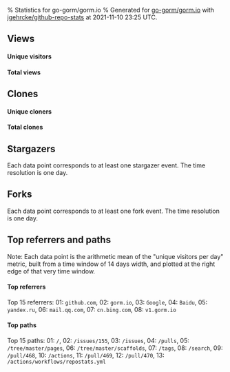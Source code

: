 % Statistics for go-gorm/gorm.io
% Generated for [go-gorm/gorm.io](https://github.com/go-gorm/gorm.io) with [jgehrcke/github-repo-stats](https://github.com/jgehrcke/github-repo-stats) at 2021-11-10 23:25 UTC.


## Views

#### Unique visitors
<div id="chart_views_unique" class="full-width-chart"></div>

#### Total views
<div id="chart_views_total" class="full-width-chart"></div>

<div class="pagebreak-for-print"> </div>


## Clones

#### Unique cloners
<div id="chart_clones_unique" class="full-width-chart"></div>

#### Total clones
<div id="chart_clones_total" class="full-width-chart"></div>



<div class="pagebreak-for-print"> </div>



## Stargazers

Each data point corresponds to at least one stargazer event.
The time resolution is one day.

<div id="chart_stargazers" class="full-width-chart"></div>




## Forks

Each data point corresponds to at least one fork event.
The time resolution is one day.

<div id="chart_forks" class="full-width-chart"></div>




<div class="pagebreak-for-print"> </div>



## Top referrers and paths


Note: Each data point is the arithmetic mean of the "unique
visitors per day" metric, built from a time window of 14 days width, and
plotted at the right edge of that very time window.




#### Top referrers


<div id="chart_referrers_top_n_alltime" class="full-width-chart"></div>

Top 15 referrers: 01: `github.com`, 02: `gorm.io`, 03: `Google`, 04: `Baidu`, 05: `yandex.ru`, 06: `mail.qq.com`, 07: `cn.bing.com`, 08: `v1.gorm.io`





#### Top paths


<div id="chart_paths_top_n_alltime" class="full-width-chart"></div>

Top 15 paths: 01: `/`, 02: `/issues/155`, 03: `/issues`, 04: `/pulls`, 05: `/tree/master/pages`, 06: `/tree/master/scaffolds`, 07: `/tags`, 08: `/search`, 09: `/pull/468`, 10: `/actions`, 11: `/pull/469`, 12: `/pull/470`, 13: `/actions/workflows/repostats.yml`


<script type="text/javascript">
    vegaEmbed('#chart_views_unique', {"$schema": "https://vega.github.io/schema/vega-lite/v4.8.1.json", "config": {"arc": {"fill": "#1b1e23"}, "area": {"fill": "#1b1e23"}, "axisBottom": {"domainColor": "#a9b4c4", "gridColor": "#a9b4c4", "labelColor": "#1b1e23", "labelFont": "relative-mono-11-pitch-pro, Menlo, monospace", "tickColor": "#a9b4c4", "titleColor": "#1b1e23", "titleFont": "relative-mono-11-pitch-pro, Menlo, monospace"}, "axisLeft": {"domainColor": "#a9b4c4", "gridColor": "#a9b4c4", "labelColor": "#1b1e23", "labelFont": "relative-mono-11-pitch-pro, Menlo, monospace", "tickColor": "#a9b4c4", "titleColor": "#1b1e23", "titleFont": "relative-mono-11-pitch-pro, Menlo, monospace"}, "axisX": {"grid": false}, "axisY": {"grid": false, "labelBound": true}, "background": "#FFFFFF", "group": {"fill": "#FFFFFF"}, "header": {"fontWeight": 400, "labelFont": "relative-mono-11-pitch-pro, Menlo, monospace", "titleFont": "relative-mono-11-pitch-pro, Menlo, monospace"}, "legend": {"labelFont": "relative-mono-11-pitch-pro, Menlo, monospace", "symbolSize": 200, "symbolType": "circle", "titleFont": "relative-mono-11-pitch-pro, Menlo, monospace"}, "line": {"color": "#1b1e23", "stroke": "#1b1e23"}, "path": {"stroke": "#1b1e23"}, "point": {"color": "#1b1e23", "cursor": "pointer", "filled": true, "size": 100}, "range": {"category": ["#85a2f7", "#ea9755", "#7eb36a", "#f07071", "#bc85d9", "#e587b6", "#a9b4c4", "#d4c05e", "#64b9c4"]}, "style": {"bar": {"fill": "#1b1e23"}, "text": {"font": "relative-mono-11-pitch-pro, Menlo, monospace", "fontWeight": 400}}, "symbol": {"shape": "circle"}, "title": {"anchor": "start", "font": "relative-mono-11-pitch-pro, Menlo, monospace", "fontWeight": 400}, "trail": {"color": "#1b1e23", "stroke": "#1b1e23"}, "view": {"stroke": null}}, "data": {"name": "data-1c8eb39a14cb943b34616f414ac41fa0"}, "datasets": {"data-1c8eb39a14cb943b34616f414ac41fa0": [{"time": "2021-10-26T00:00:00+00:00", "views_total": 91, "views_unique": 21}, {"time": "2021-10-27T00:00:00+00:00", "views_total": 109, "views_unique": 31}, {"time": "2021-10-28T00:00:00+00:00", "views_total": 84, "views_unique": 60}, {"time": "2021-10-29T00:00:00+00:00", "views_total": 62, "views_unique": 31}, {"time": "2021-10-30T00:00:00+00:00", "views_total": 40, "views_unique": 17}, {"time": "2021-10-31T00:00:00+00:00", "views_total": 21, "views_unique": 12}, {"time": "2021-11-01T00:00:00+00:00", "views_total": 126, "views_unique": 23}, {"time": "2021-11-02T00:00:00+00:00", "views_total": 107, "views_unique": 31}, {"time": "2021-11-03T00:00:00+00:00", "views_total": 146, "views_unique": 38}, {"time": "2021-11-04T00:00:00+00:00", "views_total": 50, "views_unique": 30}, {"time": "2021-11-05T00:00:00+00:00", "views_total": 85, "views_unique": 32}, {"time": "2021-11-06T00:00:00+00:00", "views_total": 23, "views_unique": 15}, {"time": "2021-11-07T00:00:00+00:00", "views_total": 10, "views_unique": 9}, {"time": "2021-11-08T00:00:00+00:00", "views_total": 39, "views_unique": 26}, {"time": "2021-11-09T00:00:00+00:00", "views_total": 175, "views_unique": 31}, {"time": "2021-11-10T00:00:00+00:00", "views_total": 87, "views_unique": 24}]}, "encoding": {"x": {"field": "time", "timeUnit": "yearmonthdate", "title": "date", "type": "temporal"}, "y": {"field": "views_unique", "scale": {"domain": [0, 66.0], "zero": true}, "title": "unique views per day", "type": "quantitative"}}, "height": 200, "mark": {"point": true, "type": "line"}, "padding": 10, "width": "container"}, {"actions": false, "renderer": "svg"}).catch(console.error);
vegaEmbed('#chart_views_total', {"$schema": "https://vega.github.io/schema/vega-lite/v4.8.1.json", "config": {"arc": {"fill": "#1b1e23"}, "area": {"fill": "#1b1e23"}, "axisBottom": {"domainColor": "#a9b4c4", "gridColor": "#a9b4c4", "labelColor": "#1b1e23", "labelFont": "relative-mono-11-pitch-pro, Menlo, monospace", "tickColor": "#a9b4c4", "titleColor": "#1b1e23", "titleFont": "relative-mono-11-pitch-pro, Menlo, monospace"}, "axisLeft": {"domainColor": "#a9b4c4", "gridColor": "#a9b4c4", "labelColor": "#1b1e23", "labelFont": "relative-mono-11-pitch-pro, Menlo, monospace", "tickColor": "#a9b4c4", "titleColor": "#1b1e23", "titleFont": "relative-mono-11-pitch-pro, Menlo, monospace"}, "axisX": {"grid": false}, "axisY": {"grid": false, "labelBound": true}, "background": "#FFFFFF", "group": {"fill": "#FFFFFF"}, "header": {"fontWeight": 400, "labelFont": "relative-mono-11-pitch-pro, Menlo, monospace", "titleFont": "relative-mono-11-pitch-pro, Menlo, monospace"}, "legend": {"labelFont": "relative-mono-11-pitch-pro, Menlo, monospace", "symbolSize": 200, "symbolType": "circle", "titleFont": "relative-mono-11-pitch-pro, Menlo, monospace"}, "line": {"color": "#1b1e23", "stroke": "#1b1e23"}, "path": {"stroke": "#1b1e23"}, "point": {"color": "#1b1e23", "cursor": "pointer", "filled": true, "size": 100}, "range": {"category": ["#85a2f7", "#ea9755", "#7eb36a", "#f07071", "#bc85d9", "#e587b6", "#a9b4c4", "#d4c05e", "#64b9c4"]}, "style": {"bar": {"fill": "#1b1e23"}, "text": {"font": "relative-mono-11-pitch-pro, Menlo, monospace", "fontWeight": 400}}, "symbol": {"shape": "circle"}, "title": {"anchor": "start", "font": "relative-mono-11-pitch-pro, Menlo, monospace", "fontWeight": 400}, "trail": {"color": "#1b1e23", "stroke": "#1b1e23"}, "view": {"stroke": null}}, "data": {"name": "data-1c8eb39a14cb943b34616f414ac41fa0"}, "datasets": {"data-1c8eb39a14cb943b34616f414ac41fa0": [{"time": "2021-10-26T00:00:00+00:00", "views_total": 91, "views_unique": 21}, {"time": "2021-10-27T00:00:00+00:00", "views_total": 109, "views_unique": 31}, {"time": "2021-10-28T00:00:00+00:00", "views_total": 84, "views_unique": 60}, {"time": "2021-10-29T00:00:00+00:00", "views_total": 62, "views_unique": 31}, {"time": "2021-10-30T00:00:00+00:00", "views_total": 40, "views_unique": 17}, {"time": "2021-10-31T00:00:00+00:00", "views_total": 21, "views_unique": 12}, {"time": "2021-11-01T00:00:00+00:00", "views_total": 126, "views_unique": 23}, {"time": "2021-11-02T00:00:00+00:00", "views_total": 107, "views_unique": 31}, {"time": "2021-11-03T00:00:00+00:00", "views_total": 146, "views_unique": 38}, {"time": "2021-11-04T00:00:00+00:00", "views_total": 50, "views_unique": 30}, {"time": "2021-11-05T00:00:00+00:00", "views_total": 85, "views_unique": 32}, {"time": "2021-11-06T00:00:00+00:00", "views_total": 23, "views_unique": 15}, {"time": "2021-11-07T00:00:00+00:00", "views_total": 10, "views_unique": 9}, {"time": "2021-11-08T00:00:00+00:00", "views_total": 39, "views_unique": 26}, {"time": "2021-11-09T00:00:00+00:00", "views_total": 175, "views_unique": 31}, {"time": "2021-11-10T00:00:00+00:00", "views_total": 87, "views_unique": 24}]}, "encoding": {"x": {"field": "time", "timeUnit": "yearmonthdate", "title": "date", "type": "temporal"}, "y": {"field": "views_total", "scale": {"domain": [0, 192.50000000000003], "zero": true}, "title": "total views per day", "type": "quantitative"}}, "height": 200, "mark": {"point": true, "type": "line"}, "padding": 10, "width": "container"}, {"actions": false, "renderer": "svg"}).catch(console.error);
vegaEmbed('#chart_clones_unique', {"$schema": "https://vega.github.io/schema/vega-lite/v4.8.1.json", "config": {"arc": {"fill": "#1b1e23"}, "area": {"fill": "#1b1e23"}, "axisBottom": {"domainColor": "#a9b4c4", "gridColor": "#a9b4c4", "labelColor": "#1b1e23", "labelFont": "relative-mono-11-pitch-pro, Menlo, monospace", "tickColor": "#a9b4c4", "titleColor": "#1b1e23", "titleFont": "relative-mono-11-pitch-pro, Menlo, monospace"}, "axisLeft": {"domainColor": "#a9b4c4", "gridColor": "#a9b4c4", "labelColor": "#1b1e23", "labelFont": "relative-mono-11-pitch-pro, Menlo, monospace", "tickColor": "#a9b4c4", "titleColor": "#1b1e23", "titleFont": "relative-mono-11-pitch-pro, Menlo, monospace"}, "axisX": {"grid": false}, "axisY": {"grid": false, "labelBound": true}, "background": "#FFFFFF", "group": {"fill": "#FFFFFF"}, "header": {"fontWeight": 400, "labelFont": "relative-mono-11-pitch-pro, Menlo, monospace", "titleFont": "relative-mono-11-pitch-pro, Menlo, monospace"}, "legend": {"labelFont": "relative-mono-11-pitch-pro, Menlo, monospace", "symbolSize": 200, "symbolType": "circle", "titleFont": "relative-mono-11-pitch-pro, Menlo, monospace"}, "line": {"color": "#1b1e23", "stroke": "#1b1e23"}, "path": {"stroke": "#1b1e23"}, "point": {"color": "#1b1e23", "cursor": "pointer", "filled": true, "size": 100}, "range": {"category": ["#85a2f7", "#ea9755", "#7eb36a", "#f07071", "#bc85d9", "#e587b6", "#a9b4c4", "#d4c05e", "#64b9c4"]}, "style": {"bar": {"fill": "#1b1e23"}, "text": {"font": "relative-mono-11-pitch-pro, Menlo, monospace", "fontWeight": 400}}, "symbol": {"shape": "circle"}, "title": {"anchor": "start", "font": "relative-mono-11-pitch-pro, Menlo, monospace", "fontWeight": 400}, "trail": {"color": "#1b1e23", "stroke": "#1b1e23"}, "view": {"stroke": null}}, "data": {"name": "data-49e1eaaf51943432ef868db1850a2ce1"}, "datasets": {"data-49e1eaaf51943432ef868db1850a2ce1": [{"clones_total": 0, "clones_unique": 0, "time": "2021-10-26T00:00:00+00:00"}, {"clones_total": 9, "clones_unique": 4, "time": "2021-10-27T00:00:00+00:00"}, {"clones_total": 12, "clones_unique": 8, "time": "2021-10-28T00:00:00+00:00"}, {"clones_total": 6, "clones_unique": 5, "time": "2021-10-29T00:00:00+00:00"}, {"clones_total": 6, "clones_unique": 5, "time": "2021-10-30T00:00:00+00:00"}, {"clones_total": 120, "clones_unique": 53, "time": "2021-10-31T00:00:00+00:00"}, {"clones_total": 158, "clones_unique": 64, "time": "2021-11-01T00:00:00+00:00"}, {"clones_total": 260, "clones_unique": 99, "time": "2021-11-02T00:00:00+00:00"}, {"clones_total": 265, "clones_unique": 96, "time": "2021-11-03T00:00:00+00:00"}, {"clones_total": 271, "clones_unique": 91, "time": "2021-11-04T00:00:00+00:00"}, {"clones_total": 313, "clones_unique": 101, "time": "2021-11-05T00:00:00+00:00"}, {"clones_total": 287, "clones_unique": 89, "time": "2021-11-06T00:00:00+00:00"}, {"clones_total": 189, "clones_unique": 67, "time": "2021-11-07T00:00:00+00:00"}, {"clones_total": 166, "clones_unique": 70, "time": "2021-11-08T00:00:00+00:00"}, {"clones_total": 371, "clones_unique": 147, "time": "2021-11-09T00:00:00+00:00"}, {"clones_total": 292, "clones_unique": 99, "time": "2021-11-10T00:00:00+00:00"}]}, "encoding": {"x": {"field": "time", "timeUnit": "yearmonthdate", "title": "date", "type": "temporal"}, "y": {"field": "clones_unique", "scale": {"domain": [0, 161.70000000000002], "zero": true}, "title": "unique clones per day", "type": "quantitative"}}, "height": 200, "mark": {"point": true, "type": "line"}, "padding": 10, "width": "container"}, {"actions": false, "renderer": "svg"}).catch(console.error);
vegaEmbed('#chart_clones_total', {"$schema": "https://vega.github.io/schema/vega-lite/v4.8.1.json", "config": {"arc": {"fill": "#1b1e23"}, "area": {"fill": "#1b1e23"}, "axisBottom": {"domainColor": "#a9b4c4", "gridColor": "#a9b4c4", "labelColor": "#1b1e23", "labelFont": "relative-mono-11-pitch-pro, Menlo, monospace", "tickColor": "#a9b4c4", "titleColor": "#1b1e23", "titleFont": "relative-mono-11-pitch-pro, Menlo, monospace"}, "axisLeft": {"domainColor": "#a9b4c4", "gridColor": "#a9b4c4", "labelColor": "#1b1e23", "labelFont": "relative-mono-11-pitch-pro, Menlo, monospace", "tickColor": "#a9b4c4", "titleColor": "#1b1e23", "titleFont": "relative-mono-11-pitch-pro, Menlo, monospace"}, "axisX": {"grid": false}, "axisY": {"grid": false, "labelBound": true}, "background": "#FFFFFF", "group": {"fill": "#FFFFFF"}, "header": {"fontWeight": 400, "labelFont": "relative-mono-11-pitch-pro, Menlo, monospace", "titleFont": "relative-mono-11-pitch-pro, Menlo, monospace"}, "legend": {"labelFont": "relative-mono-11-pitch-pro, Menlo, monospace", "symbolSize": 200, "symbolType": "circle", "titleFont": "relative-mono-11-pitch-pro, Menlo, monospace"}, "line": {"color": "#1b1e23", "stroke": "#1b1e23"}, "path": {"stroke": "#1b1e23"}, "point": {"color": "#1b1e23", "cursor": "pointer", "filled": true, "size": 100}, "range": {"category": ["#85a2f7", "#ea9755", "#7eb36a", "#f07071", "#bc85d9", "#e587b6", "#a9b4c4", "#d4c05e", "#64b9c4"]}, "style": {"bar": {"fill": "#1b1e23"}, "text": {"font": "relative-mono-11-pitch-pro, Menlo, monospace", "fontWeight": 400}}, "symbol": {"shape": "circle"}, "title": {"anchor": "start", "font": "relative-mono-11-pitch-pro, Menlo, monospace", "fontWeight": 400}, "trail": {"color": "#1b1e23", "stroke": "#1b1e23"}, "view": {"stroke": null}}, "data": {"name": "data-49e1eaaf51943432ef868db1850a2ce1"}, "datasets": {"data-49e1eaaf51943432ef868db1850a2ce1": [{"clones_total": 0, "clones_unique": 0, "time": "2021-10-26T00:00:00+00:00"}, {"clones_total": 9, "clones_unique": 4, "time": "2021-10-27T00:00:00+00:00"}, {"clones_total": 12, "clones_unique": 8, "time": "2021-10-28T00:00:00+00:00"}, {"clones_total": 6, "clones_unique": 5, "time": "2021-10-29T00:00:00+00:00"}, {"clones_total": 6, "clones_unique": 5, "time": "2021-10-30T00:00:00+00:00"}, {"clones_total": 120, "clones_unique": 53, "time": "2021-10-31T00:00:00+00:00"}, {"clones_total": 158, "clones_unique": 64, "time": "2021-11-01T00:00:00+00:00"}, {"clones_total": 260, "clones_unique": 99, "time": "2021-11-02T00:00:00+00:00"}, {"clones_total": 265, "clones_unique": 96, "time": "2021-11-03T00:00:00+00:00"}, {"clones_total": 271, "clones_unique": 91, "time": "2021-11-04T00:00:00+00:00"}, {"clones_total": 313, "clones_unique": 101, "time": "2021-11-05T00:00:00+00:00"}, {"clones_total": 287, "clones_unique": 89, "time": "2021-11-06T00:00:00+00:00"}, {"clones_total": 189, "clones_unique": 67, "time": "2021-11-07T00:00:00+00:00"}, {"clones_total": 166, "clones_unique": 70, "time": "2021-11-08T00:00:00+00:00"}, {"clones_total": 371, "clones_unique": 147, "time": "2021-11-09T00:00:00+00:00"}, {"clones_total": 292, "clones_unique": 99, "time": "2021-11-10T00:00:00+00:00"}]}, "encoding": {"x": {"field": "time", "timeUnit": "yearmonthdate", "title": "date", "type": "temporal"}, "y": {"field": "clones_total", "scale": {"domain": [0, 408.1], "zero": true}, "title": "total clones per day", "type": "quantitative"}}, "height": 200, "mark": {"point": true, "type": "line"}, "padding": 10, "width": "container"}, {"actions": false, "renderer": "svg"}).catch(console.error);
vegaEmbed('#chart_stargazers', {"$schema": "https://vega.github.io/schema/vega-lite/v4.8.1.json", "config": {"arc": {"fill": "#1b1e23"}, "area": {"fill": "#1b1e23"}, "axisBottom": {"domainColor": "#a9b4c4", "gridColor": "#a9b4c4", "labelColor": "#1b1e23", "labelFont": "relative-mono-11-pitch-pro, Menlo, monospace", "tickColor": "#a9b4c4", "titleColor": "#1b1e23", "titleFont": "relative-mono-11-pitch-pro, Menlo, monospace"}, "axisLeft": {"domainColor": "#a9b4c4", "gridColor": "#a9b4c4", "labelColor": "#1b1e23", "labelFont": "relative-mono-11-pitch-pro, Menlo, monospace", "tickColor": "#a9b4c4", "titleColor": "#1b1e23", "titleFont": "relative-mono-11-pitch-pro, Menlo, monospace"}, "axisX": {"grid": false}, "axisY": {"grid": false}, "background": "#FFFFFF", "group": {"fill": "#FFFFFF"}, "header": {"fontWeight": 400, "labelFont": "relative-mono-11-pitch-pro, Menlo, monospace", "titleFont": "relative-mono-11-pitch-pro, Menlo, monospace"}, "legend": {"labelFont": "relative-mono-11-pitch-pro, Menlo, monospace", "symbolSize": 200, "symbolType": "circle", "titleFont": "relative-mono-11-pitch-pro, Menlo, monospace"}, "line": {"color": "#1b1e23", "stroke": "#1b1e23"}, "path": {"stroke": "#1b1e23"}, "point": {"color": "#1b1e23", "cursor": "pointer", "filled": true, "size": 100}, "range": {"category": ["#85a2f7", "#ea9755", "#7eb36a", "#f07071", "#bc85d9", "#e587b6", "#a9b4c4", "#d4c05e", "#64b9c4"]}, "style": {"bar": {"fill": "#1b1e23"}, "text": {"font": "relative-mono-11-pitch-pro, Menlo, monospace", "fontWeight": 400}}, "symbol": {"shape": "circle"}, "title": {"anchor": "start", "font": "relative-mono-11-pitch-pro, Menlo, monospace", "fontWeight": 400}, "trail": {"color": "#1b1e23", "stroke": "#1b1e23"}, "view": {"stroke": null}}, "data": {"name": "data-458995d3f1f6dd74e82a29468d151b13"}, "datasets": {"data-458995d3f1f6dd74e82a29468d151b13": [{"stars_cumulative": 6.0, "time": "2018-02-14T00:00:00+00:00"}, {"stars_cumulative": 9.0, "time": "2018-02-27T15:00:00+00:00"}, {"stars_cumulative": 11.0, "time": "2018-06-16T15:00:00+00:00"}, {"stars_cumulative": 13.0, "time": "2018-06-30T06:00:00+00:00"}, {"stars_cumulative": 15.0, "time": "2018-07-13T21:00:00+00:00"}, {"stars_cumulative": 16.0, "time": "2018-07-27T12:00:00+00:00"}, {"stars_cumulative": 17.0, "time": "2018-08-10T03:00:00+00:00"}, {"stars_cumulative": 18.0, "time": "2018-09-06T09:00:00+00:00"}, {"stars_cumulative": 19.0, "time": "2018-10-03T15:00:00+00:00"}, {"stars_cumulative": 20.0, "time": "2018-10-17T06:00:00+00:00"}, {"stars_cumulative": 21.0, "time": "2018-10-30T21:00:00+00:00"}, {"stars_cumulative": 22.0, "time": "2018-11-13T12:00:00+00:00"}, {"stars_cumulative": 23.0, "time": "2018-11-27T03:00:00+00:00"}, {"stars_cumulative": 24.0, "time": "2019-01-07T00:00:00+00:00"}, {"stars_cumulative": 25.0, "time": "2019-01-20T15:00:00+00:00"}, {"stars_cumulative": 27.0, "time": "2019-02-03T06:00:00+00:00"}, {"stars_cumulative": 28.0, "time": "2019-03-16T03:00:00+00:00"}, {"stars_cumulative": 30.0, "time": "2019-03-29T18:00:00+00:00"}, {"stars_cumulative": 31.0, "time": "2019-04-12T09:00:00+00:00"}, {"stars_cumulative": 32.0, "time": "2019-04-26T00:00:00+00:00"}, {"stars_cumulative": 35.0, "time": "2019-05-09T15:00:00+00:00"}, {"stars_cumulative": 36.0, "time": "2019-05-23T06:00:00+00:00"}, {"stars_cumulative": 39.0, "time": "2019-06-05T21:00:00+00:00"}, {"stars_cumulative": 41.0, "time": "2019-06-19T12:00:00+00:00"}, {"stars_cumulative": 42.0, "time": "2019-07-03T03:00:00+00:00"}, {"stars_cumulative": 43.0, "time": "2019-07-16T18:00:00+00:00"}, {"stars_cumulative": 44.0, "time": "2019-08-13T00:00:00+00:00"}, {"stars_cumulative": 45.0, "time": "2019-08-26T15:00:00+00:00"}, {"stars_cumulative": 47.0, "time": "2019-10-06T12:00:00+00:00"}, {"stars_cumulative": 48.0, "time": "2019-10-20T03:00:00+00:00"}, {"stars_cumulative": 49.0, "time": "2019-11-02T18:00:00+00:00"}, {"stars_cumulative": 50.0, "time": "2019-11-16T09:00:00+00:00"}, {"stars_cumulative": 51.0, "time": "2019-11-30T00:00:00+00:00"}, {"stars_cumulative": 52.0, "time": "2019-12-13T15:00:00+00:00"}, {"stars_cumulative": 53.0, "time": "2020-01-23T12:00:00+00:00"}, {"stars_cumulative": 56.0, "time": "2020-02-19T18:00:00+00:00"}, {"stars_cumulative": 59.0, "time": "2020-03-04T09:00:00+00:00"}, {"stars_cumulative": 60.0, "time": "2020-03-31T15:00:00+00:00"}, {"stars_cumulative": 62.0, "time": "2020-04-14T06:00:00+00:00"}, {"stars_cumulative": 64.0, "time": "2020-04-27T21:00:00+00:00"}, {"stars_cumulative": 66.0, "time": "2020-05-25T03:00:00+00:00"}, {"stars_cumulative": 68.0, "time": "2020-06-07T18:00:00+00:00"}, {"stars_cumulative": 71.0, "time": "2020-07-05T00:00:00+00:00"}, {"stars_cumulative": 83.0, "time": "2020-08-28T12:00:00+00:00"}, {"stars_cumulative": 86.0, "time": "2020-09-11T03:00:00+00:00"}, {"stars_cumulative": 89.0, "time": "2020-09-24T18:00:00+00:00"}, {"stars_cumulative": 90.0, "time": "2020-10-08T09:00:00+00:00"}, {"stars_cumulative": 91.0, "time": "2020-10-22T00:00:00+00:00"}, {"stars_cumulative": 92.0, "time": "2020-11-04T15:00:00+00:00"}, {"stars_cumulative": 95.0, "time": "2020-12-15T12:00:00+00:00"}, {"stars_cumulative": 98.0, "time": "2020-12-29T03:00:00+00:00"}, {"stars_cumulative": 101.0, "time": "2021-01-11T18:00:00+00:00"}, {"stars_cumulative": 103.0, "time": "2021-01-25T09:00:00+00:00"}, {"stars_cumulative": 105.0, "time": "2021-02-08T00:00:00+00:00"}, {"stars_cumulative": 108.0, "time": "2021-02-21T15:00:00+00:00"}, {"stars_cumulative": 109.0, "time": "2021-03-07T06:00:00+00:00"}, {"stars_cumulative": 110.0, "time": "2021-03-20T21:00:00+00:00"}, {"stars_cumulative": 113.0, "time": "2021-04-03T12:00:00+00:00"}, {"stars_cumulative": 118.0, "time": "2021-04-17T03:00:00+00:00"}, {"stars_cumulative": 119.0, "time": "2021-05-14T09:00:00+00:00"}, {"stars_cumulative": 120.0, "time": "2021-05-28T00:00:00+00:00"}, {"stars_cumulative": 121.0, "time": "2021-06-10T15:00:00+00:00"}, {"stars_cumulative": 123.0, "time": "2021-06-24T06:00:00+00:00"}, {"stars_cumulative": 125.0, "time": "2021-07-07T21:00:00+00:00"}, {"stars_cumulative": 127.0, "time": "2021-07-21T12:00:00+00:00"}, {"stars_cumulative": 128.0, "time": "2021-08-17T18:00:00+00:00"}, {"stars_cumulative": 129.0, "time": "2021-08-31T09:00:00+00:00"}, {"stars_cumulative": 131.0, "time": "2021-09-27T15:00:00+00:00"}, {"stars_cumulative": 132.0, "time": "2021-10-11T06:00:00+00:00"}, {"stars_cumulative": 134.0, "time": "2021-10-24T21:00:00+00:00"}, {"stars_cumulative": 136.0, "time": "2021-11-07T12:00:00+00:00"}]}, "encoding": {"x": {"field": "time", "scale": {"domain": ["2018-02-14", "2021-11-07"]}, "timeUnit": "yearmonthdate", "title": "date", "type": "temporal"}, "y": {"field": "stars_cumulative", "scale": {"domain": [0, 149.60000000000002], "zero": true}, "title": "stargazer count (cumulative)", "type": "quantitative"}}, "height": 300, "mark": {"point": true, "type": "line"}, "padding": 10, "width": "container"}, {"actions": false, "renderer": "svg"}).catch(console.error);
vegaEmbed('#chart_forks', {"$schema": "https://vega.github.io/schema/vega-lite/v4.8.1.json", "config": {"arc": {"fill": "#1b1e23"}, "area": {"fill": "#1b1e23"}, "axisBottom": {"domainColor": "#a9b4c4", "gridColor": "#a9b4c4", "labelColor": "#1b1e23", "labelFont": "relative-mono-11-pitch-pro, Menlo, monospace", "tickColor": "#a9b4c4", "titleColor": "#1b1e23", "titleFont": "relative-mono-11-pitch-pro, Menlo, monospace"}, "axisLeft": {"domainColor": "#a9b4c4", "gridColor": "#a9b4c4", "labelColor": "#1b1e23", "labelFont": "relative-mono-11-pitch-pro, Menlo, monospace", "tickColor": "#a9b4c4", "titleColor": "#1b1e23", "titleFont": "relative-mono-11-pitch-pro, Menlo, monospace"}, "axisX": {"grid": false}, "axisY": {"grid": false}, "background": "#FFFFFF", "group": {"fill": "#FFFFFF"}, "header": {"fontWeight": 400, "labelFont": "relative-mono-11-pitch-pro, Menlo, monospace", "titleFont": "relative-mono-11-pitch-pro, Menlo, monospace"}, "legend": {"labelFont": "relative-mono-11-pitch-pro, Menlo, monospace", "symbolSize": 200, "symbolType": "circle", "titleFont": "relative-mono-11-pitch-pro, Menlo, monospace"}, "line": {"color": "#1b1e23", "stroke": "#1b1e23"}, "path": {"stroke": "#1b1e23"}, "point": {"color": "#1b1e23", "cursor": "pointer", "filled": true, "size": 100}, "range": {"category": ["#85a2f7", "#ea9755", "#7eb36a", "#f07071", "#bc85d9", "#e587b6", "#a9b4c4", "#d4c05e", "#64b9c4"]}, "style": {"bar": {"fill": "#1b1e23"}, "text": {"font": "relative-mono-11-pitch-pro, Menlo, monospace", "fontWeight": 400}}, "symbol": {"shape": "circle"}, "title": {"anchor": "start", "font": "relative-mono-11-pitch-pro, Menlo, monospace", "fontWeight": 400}, "trail": {"color": "#1b1e23", "stroke": "#1b1e23"}, "view": {"stroke": null}}, "data": {"name": "data-3acc7dd18a4edab26e2684e2d83666ba"}, "datasets": {"data-3acc7dd18a4edab26e2684e2d83666ba": [{"forks_cumulative": 3.0, "time": "2018-02-20T00:00:00+00:00"}, {"forks_cumulative": 6.0, "time": "2018-03-05T12:00:00+00:00"}, {"forks_cumulative": 7.0, "time": "2018-03-19T00:00:00+00:00"}, {"forks_cumulative": 8.0, "time": "2018-04-28T12:00:00+00:00"}, {"forks_cumulative": 11.0, "time": "2018-05-12T00:00:00+00:00"}, {"forks_cumulative": 13.0, "time": "2018-06-08T00:00:00+00:00"}, {"forks_cumulative": 15.0, "time": "2018-06-21T12:00:00+00:00"}, {"forks_cumulative": 16.0, "time": "2018-07-05T00:00:00+00:00"}, {"forks_cumulative": 18.0, "time": "2018-07-18T12:00:00+00:00"}, {"forks_cumulative": 19.0, "time": "2018-08-01T00:00:00+00:00"}, {"forks_cumulative": 21.0, "time": "2018-08-14T12:00:00+00:00"}, {"forks_cumulative": 22.0, "time": "2018-08-28T00:00:00+00:00"}, {"forks_cumulative": 25.0, "time": "2018-09-24T00:00:00+00:00"}, {"forks_cumulative": 29.0, "time": "2018-10-07T12:00:00+00:00"}, {"forks_cumulative": 31.0, "time": "2018-10-21T00:00:00+00:00"}, {"forks_cumulative": 34.0, "time": "2018-11-03T12:00:00+00:00"}, {"forks_cumulative": 37.0, "time": "2018-11-17T00:00:00+00:00"}, {"forks_cumulative": 39.0, "time": "2018-11-30T12:00:00+00:00"}, {"forks_cumulative": 40.0, "time": "2018-12-27T12:00:00+00:00"}, {"forks_cumulative": 42.0, "time": "2019-01-10T00:00:00+00:00"}, {"forks_cumulative": 43.0, "time": "2019-01-23T12:00:00+00:00"}, {"forks_cumulative": 44.0, "time": "2019-02-06T00:00:00+00:00"}, {"forks_cumulative": 47.0, "time": "2019-02-19T12:00:00+00:00"}, {"forks_cumulative": 50.0, "time": "2019-03-05T00:00:00+00:00"}, {"forks_cumulative": 51.0, "time": "2019-03-18T12:00:00+00:00"}, {"forks_cumulative": 52.0, "time": "2019-04-01T00:00:00+00:00"}, {"forks_cumulative": 55.0, "time": "2019-04-14T12:00:00+00:00"}, {"forks_cumulative": 57.0, "time": "2019-04-28T00:00:00+00:00"}, {"forks_cumulative": 58.0, "time": "2019-05-25T00:00:00+00:00"}, {"forks_cumulative": 59.0, "time": "2019-06-07T12:00:00+00:00"}, {"forks_cumulative": 61.0, "time": "2019-06-21T00:00:00+00:00"}, {"forks_cumulative": 64.0, "time": "2019-07-04T12:00:00+00:00"}, {"forks_cumulative": 66.0, "time": "2019-07-18T00:00:00+00:00"}, {"forks_cumulative": 68.0, "time": "2019-07-31T12:00:00+00:00"}, {"forks_cumulative": 70.0, "time": "2019-08-27T12:00:00+00:00"}, {"forks_cumulative": 71.0, "time": "2019-09-10T00:00:00+00:00"}, {"forks_cumulative": 74.0, "time": "2019-10-07T00:00:00+00:00"}, {"forks_cumulative": 75.0, "time": "2019-11-03T00:00:00+00:00"}, {"forks_cumulative": 78.0, "time": "2019-11-16T12:00:00+00:00"}, {"forks_cumulative": 80.0, "time": "2019-12-13T12:00:00+00:00"}, {"forks_cumulative": 84.0, "time": "2020-01-09T12:00:00+00:00"}, {"forks_cumulative": 85.0, "time": "2020-01-23T00:00:00+00:00"}, {"forks_cumulative": 86.0, "time": "2020-02-05T12:00:00+00:00"}, {"forks_cumulative": 90.0, "time": "2020-02-19T00:00:00+00:00"}, {"forks_cumulative": 91.0, "time": "2020-03-03T12:00:00+00:00"}, {"forks_cumulative": 94.0, "time": "2020-03-17T00:00:00+00:00"}, {"forks_cumulative": 100.0, "time": "2020-03-30T12:00:00+00:00"}, {"forks_cumulative": 102.0, "time": "2020-04-13T00:00:00+00:00"}, {"forks_cumulative": 104.0, "time": "2020-04-26T12:00:00+00:00"}, {"forks_cumulative": 105.0, "time": "2020-05-23T12:00:00+00:00"}, {"forks_cumulative": 107.0, "time": "2020-06-06T00:00:00+00:00"}, {"forks_cumulative": 109.0, "time": "2020-06-19T12:00:00+00:00"}, {"forks_cumulative": 111.0, "time": "2020-07-03T00:00:00+00:00"}, {"forks_cumulative": 114.0, "time": "2020-07-30T00:00:00+00:00"}, {"forks_cumulative": 128.0, "time": "2020-08-26T00:00:00+00:00"}, {"forks_cumulative": 134.0, "time": "2020-09-08T12:00:00+00:00"}, {"forks_cumulative": 138.0, "time": "2020-09-22T00:00:00+00:00"}, {"forks_cumulative": 140.0, "time": "2020-10-19T00:00:00+00:00"}, {"forks_cumulative": 142.0, "time": "2020-11-01T12:00:00+00:00"}, {"forks_cumulative": 145.0, "time": "2020-11-15T00:00:00+00:00"}, {"forks_cumulative": 147.0, "time": "2020-11-28T12:00:00+00:00"}, {"forks_cumulative": 150.0, "time": "2020-12-12T00:00:00+00:00"}, {"forks_cumulative": 153.0, "time": "2021-01-08T00:00:00+00:00"}, {"forks_cumulative": 159.0, "time": "2021-01-21T12:00:00+00:00"}, {"forks_cumulative": 165.0, "time": "2021-02-04T00:00:00+00:00"}, {"forks_cumulative": 169.0, "time": "2021-02-17T12:00:00+00:00"}, {"forks_cumulative": 171.0, "time": "2021-03-03T00:00:00+00:00"}, {"forks_cumulative": 174.0, "time": "2021-03-16T12:00:00+00:00"}, {"forks_cumulative": 176.0, "time": "2021-03-30T00:00:00+00:00"}, {"forks_cumulative": 181.0, "time": "2021-04-12T12:00:00+00:00"}, {"forks_cumulative": 182.0, "time": "2021-05-09T12:00:00+00:00"}, {"forks_cumulative": 184.0, "time": "2021-05-23T00:00:00+00:00"}, {"forks_cumulative": 186.0, "time": "2021-06-05T12:00:00+00:00"}, {"forks_cumulative": 189.0, "time": "2021-07-02T12:00:00+00:00"}, {"forks_cumulative": 190.0, "time": "2021-07-16T00:00:00+00:00"}, {"forks_cumulative": 192.0, "time": "2021-07-29T12:00:00+00:00"}, {"forks_cumulative": 197.0, "time": "2021-08-12T00:00:00+00:00"}, {"forks_cumulative": 198.0, "time": "2021-08-25T12:00:00+00:00"}, {"forks_cumulative": 201.0, "time": "2021-09-08T00:00:00+00:00"}, {"forks_cumulative": 203.0, "time": "2021-10-05T00:00:00+00:00"}, {"forks_cumulative": 204.0, "time": "2021-10-18T12:00:00+00:00"}, {"forks_cumulative": 207.0, "time": "2021-11-01T00:00:00+00:00"}]}, "encoding": {"x": {"field": "time", "scale": {"domain": ["2018-02-14", "2021-11-07"]}, "timeUnit": "yearmonthdate", "title": "date", "type": "temporal"}, "y": {"field": "forks_cumulative", "scale": {"domain": [0, 227.70000000000002], "zero": true}, "title": "fork count (cumulative)", "type": "quantitative"}}, "height": 300, "mark": {"point": true, "type": "line"}, "padding": 10, "width": "container"}, {"actions": false, "renderer": "svg"}).catch(console.error);
vegaEmbed('#chart_referrers_top_n_alltime', {"$schema": "https://vega.github.io/schema/vega-lite/v4.8.1.json", "config": {"arc": {"fill": "#1b1e23"}, "area": {"fill": "#1b1e23"}, "axisBottom": {"domainColor": "#a9b4c4", "gridColor": "#a9b4c4", "labelColor": "#1b1e23", "labelFont": "relative-mono-11-pitch-pro, Menlo, monospace", "tickColor": "#a9b4c4", "titleColor": "#1b1e23", "titleFont": "relative-mono-11-pitch-pro, Menlo, monospace"}, "axisLeft": {"domainColor": "#a9b4c4", "gridColor": "#a9b4c4", "labelColor": "#1b1e23", "labelFont": "relative-mono-11-pitch-pro, Menlo, monospace", "tickColor": "#a9b4c4", "titleColor": "#1b1e23", "titleFont": "relative-mono-11-pitch-pro, Menlo, monospace"}, "axisX": {"grid": false}, "axisY": {"grid": false}, "background": "#FFFFFF", "group": {"fill": "#FFFFFF"}, "header": {"fontWeight": 400, "labelFont": "relative-mono-11-pitch-pro, Menlo, monospace", "titleFont": "relative-mono-11-pitch-pro, Menlo, monospace"}, "legend": {"labelFont": "relative-mono-11-pitch-pro, Menlo, monospace", "symbolSize": 200, "symbolType": "circle", "titleFont": "relative-mono-11-pitch-pro, Menlo, monospace"}, "line": {"color": "#1b1e23", "stroke": "#1b1e23"}, "path": {"stroke": "#1b1e23"}, "point": {"color": "#1b1e23", "cursor": "pointer", "filled": true, "size": 50}, "range": {"category": ["#85a2f7", "#ea9755", "#7eb36a", "#f07071", "#bc85d9", "#e587b6", "#a9b4c4", "#d4c05e", "#64b9c4"]}, "style": {"bar": {"fill": "#1b1e23"}, "text": {"font": "relative-mono-11-pitch-pro, Menlo, monospace", "fontWeight": 400}}, "symbol": {"shape": "circle"}, "title": {"anchor": "start", "font": "relative-mono-11-pitch-pro, Menlo, monospace", "fontWeight": 400}, "trail": {"color": "#1b1e23", "stroke": "#1b1e23"}, "view": {"stroke": null}}, "data": {"name": "data-d8522c79df8522233f03cc4f87b5fcad"}, "datasets": {"data-d8522c79df8522233f03cc4f87b5fcad": [{"referrer": "github.com", "time": "2021-11-09T00:00:00+00:00", "views_unique": 92, "views_unique_norm": 6.571428571428571}, {"referrer": "github.com", "time": "2021-11-10T00:00:00+00:00", "views_unique": 104, "views_unique_norm": 7.428571428571429}, {"referrer": "gorm.io", "time": "2021-11-09T00:00:00+00:00", "views_unique": 56, "views_unique_norm": 4.0}, {"referrer": "gorm.io", "time": "2021-11-10T00:00:00+00:00", "views_unique": 65, "views_unique_norm": 4.642857142857143}, {"referrer": "Google", "time": "2021-11-09T00:00:00+00:00", "views_unique": 36, "views_unique_norm": 2.5714285714285716}, {"referrer": "Google", "time": "2021-11-10T00:00:00+00:00", "views_unique": 41, "views_unique_norm": 2.9285714285714284}, {"referrer": "Baidu", "time": "2021-11-09T00:00:00+00:00", "views_unique": 5, "views_unique_norm": 0.35714285714285715}, {"referrer": "Baidu", "time": "2021-11-10T00:00:00+00:00", "views_unique": 7, "views_unique_norm": 0.5}, {"referrer": "yandex.ru", "time": "2021-11-09T00:00:00+00:00", "views_unique": 2, "views_unique_norm": 0.14285714285714285}, {"referrer": "yandex.ru", "time": "2021-11-10T00:00:00+00:00", "views_unique": 2, "views_unique_norm": 0.14285714285714285}, {"referrer": "mail.qq.com", "time": "2021-11-09T00:00:00+00:00", "views_unique": 1, "views_unique_norm": 0.07142857142857142}, {"referrer": "mail.qq.com", "time": "2021-11-10T00:00:00+00:00", "views_unique": 1, "views_unique_norm": 0.07142857142857142}, {"referrer": "cn.bing.com", "time": "2021-11-09T00:00:00+00:00", "views_unique": 1, "views_unique_norm": 0.07142857142857142}, {"referrer": "cn.bing.com", "time": "2021-11-10T00:00:00+00:00", "views_unique": 1, "views_unique_norm": 0.07142857142857142}, {"referrer": "v1.gorm.io", "time": "2021-11-09T00:00:00+00:00", "views_unique": 1, "views_unique_norm": 0.07142857142857142}, {"referrer": "v1.gorm.io", "time": "2021-11-10T00:00:00+00:00", "views_unique": 1, "views_unique_norm": 0.07142857142857142}]}, "encoding": {"color": {"field": "referrer", "sort": {"field": "order"}, "type": "nominal"}, "x": {"field": "time", "timeUnit": "yearmonthdate", "title": "date", "type": "temporal"}, "y": {"field": "views_unique_norm", "scale": {"domain": [0, 8.171428571428573], "zero": true}, "title": "unique visitors per day (mean from last 14 days)", "type": "quantitative"}}, "height": 300, "mark": {"point": true, "type": "line"}, "padding": 10, "width": "container"}, {"actions": false, "renderer": "svg"}).catch(console.error);
vegaEmbed('#chart_paths_top_n_alltime', {"$schema": "https://vega.github.io/schema/vega-lite/v4.8.1.json", "config": {"arc": {"fill": "#1b1e23"}, "area": {"fill": "#1b1e23"}, "axisBottom": {"domainColor": "#a9b4c4", "gridColor": "#a9b4c4", "labelColor": "#1b1e23", "labelFont": "relative-mono-11-pitch-pro, Menlo, monospace", "tickColor": "#a9b4c4", "titleColor": "#1b1e23", "titleFont": "relative-mono-11-pitch-pro, Menlo, monospace"}, "axisLeft": {"domainColor": "#a9b4c4", "gridColor": "#a9b4c4", "labelColor": "#1b1e23", "labelFont": "relative-mono-11-pitch-pro, Menlo, monospace", "tickColor": "#a9b4c4", "titleColor": "#1b1e23", "titleFont": "relative-mono-11-pitch-pro, Menlo, monospace"}, "axisX": {"grid": false}, "axisY": {"grid": false}, "background": "#FFFFFF", "group": {"fill": "#FFFFFF"}, "header": {"fontWeight": 400, "labelFont": "relative-mono-11-pitch-pro, Menlo, monospace", "titleFont": "relative-mono-11-pitch-pro, Menlo, monospace"}, "legend": {"labelFont": "relative-mono-11-pitch-pro, Menlo, monospace", "symbolSize": 200, "symbolType": "circle", "titleFont": "relative-mono-11-pitch-pro, Menlo, monospace"}, "line": {"color": "#1b1e23", "stroke": "#1b1e23"}, "path": {"stroke": "#1b1e23"}, "point": {"color": "#1b1e23", "cursor": "pointer", "filled": true, "size": 50}, "range": {"category": ["#85a2f7", "#ea9755", "#7eb36a", "#f07071", "#bc85d9", "#e587b6", "#a9b4c4", "#d4c05e", "#64b9c4"]}, "style": {"bar": {"fill": "#1b1e23"}, "text": {"font": "relative-mono-11-pitch-pro, Menlo, monospace", "fontWeight": 400}}, "symbol": {"shape": "circle"}, "title": {"anchor": "start", "font": "relative-mono-11-pitch-pro, Menlo, monospace", "fontWeight": 400}, "trail": {"color": "#1b1e23", "stroke": "#1b1e23"}, "view": {"stroke": null}}, "data": {"name": "data-64bb8429745ff576f30f233caa9afde4"}, "datasets": {"data-64bb8429745ff576f30f233caa9afde4": [{"path": "/", "time": "2021-11-09T00:00:00+00:00", "views_unique": 152.0, "views_unique_norm": 10.857142857142858}, {"path": "/", "time": "2021-11-10T00:00:00+00:00", "views_unique": 169.0, "views_unique_norm": 12.071428571428571}, {"path": "/issues/155", "time": "2021-11-09T00:00:00+00:00", "views_unique": 27.0, "views_unique_norm": 1.9285714285714286}, {"path": "/issues/155", "time": "2021-11-10T00:00:00+00:00", "views_unique": 31.0, "views_unique_norm": 2.2142857142857144}, {"path": "/issues", "time": "2021-11-09T00:00:00+00:00", "views_unique": 13.0, "views_unique_norm": 0.9285714285714286}, {"path": "/issues", "time": "2021-11-10T00:00:00+00:00", "views_unique": 16.0, "views_unique_norm": 1.1428571428571428}, {"path": "/pulls", "time": "2021-11-09T00:00:00+00:00", "views_unique": 11.0, "views_unique_norm": 0.7857142857142857}, {"path": "/pulls", "time": "2021-11-10T00:00:00+00:00", "views_unique": 13.0, "views_unique_norm": 0.9285714285714286}, {"path": "/tree/master/pages", "time": "2021-11-09T00:00:00+00:00", "views_unique": 9.0, "views_unique_norm": 0.6428571428571429}, {"path": "/tree/master/pages", "time": "2021-11-10T00:00:00+00:00", "views_unique": 10.0, "views_unique_norm": 0.7142857142857143}, {"path": "/tree/master/scaffolds", "time": "2021-11-09T00:00:00+00:00", "views_unique": 7.0, "views_unique_norm": 0.5}, {"path": "/tree/master/scaffolds", "time": "2021-11-10T00:00:00+00:00", "views_unique": null, "views_unique_norm": null}, {"path": "/tags", "time": "2021-11-09T00:00:00+00:00", "views_unique": 6.0, "views_unique_norm": 0.42857142857142855}, {"path": "/tags", "time": "2021-11-10T00:00:00+00:00", "views_unique": null, "views_unique_norm": null}, {"path": "/search", "time": "2021-11-09T00:00:00+00:00", "views_unique": 5.0, "views_unique_norm": 0.35714285714285715}, {"path": "/search", "time": "2021-11-10T00:00:00+00:00", "views_unique": 5.0, "views_unique_norm": 0.35714285714285715}, {"path": "/pull/468", "time": "2021-11-09T00:00:00+00:00", "views_unique": 5.0, "views_unique_norm": 0.35714285714285715}, {"path": "/pull/468", "time": "2021-11-10T00:00:00+00:00", "views_unique": null, "views_unique_norm": null}, {"path": "/actions", "time": "2021-11-09T00:00:00+00:00", "views_unique": null, "views_unique_norm": null}, {"path": "/actions", "time": "2021-11-10T00:00:00+00:00", "views_unique": 3.0, "views_unique_norm": 0.21428571428571427}]}, "encoding": {"color": {"field": "path", "sort": {"field": "order"}, "type": "nominal"}, "x": {"field": "time", "timeUnit": "yearmonthdate", "title": "date", "type": "temporal"}, "y": {"field": "views_unique_norm", "scale": {"domain": [0, 13.27857142857143], "zero": true}, "title": "unique visitors per day (mean from last 14 days)", "type": "quantitative"}}, "height": 300, "mark": {"point": true, "type": "line"}, "padding": 10, "width": "container"}, {"actions": false, "renderer": "svg"}).catch(console.error);
    </script>